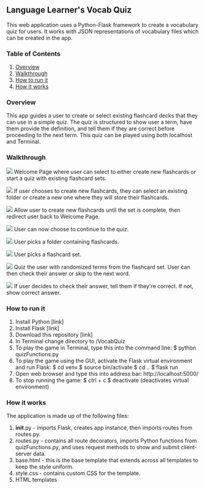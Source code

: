 Language Learner's Vocab Quiz
--------------------------
This web application uses a Python-Flask framework to create a vocabulary quiz for users. It works with JSON representations of vocabulary files which can be created in the app.

### Table of Contents
1. [Overview](#overview)
2. [Walkthrough](#walkthrough)
3. [How to run it](#howtorunit)
4. [How it works](#howitworks)

### Overview <a name="overview"></a>

This app guides a user to create or select existing flashcard decks that they can use in a simple quiz. The quiz is structured to show user a term, have them provide the definition, and tell them if they are correct before proceeding to the next term. This quiz can be played using both localhost and Terminal.

### Walkthrough <a name="walkthrough"></a>

![](/READMEimages/image1.PNG)
Welcome Page where user can select to either create new flashcards or start a quiz with existing flashcard sets.

![](/READMEimages/image2.PNG)
If user chooses to create new flashcards, they can select an existing folder or create a new one where they will store their flashcards.

![](/READMEimages/image3.PNG)
Allow user to create new flashcards until the set is complete, then redirect user back to Welcome Page.

![](/READMEimages/image1.PNG)
User can now choose to continue to the quiz.

![](/READMEimages/image4.PNG)
User picks a folder containing flashcards.

![](/READMEimages/image5.PNG)
User picks a flashcard set.

![](/READMEimages/image6.PNG)
Quiz the user with randomized terms from the flashcard set. User can then check their answer or skip to the next word.

![](/READMEimages/image7.PNG)
If user decides to check their answer, tell them if they're correct. If not, show correct answer.


### How to run it <a name="howtorunit"></a>

1) Install Python [link]
2) Install Flask [link]
3) Download this repository [link]
4) In Terminal change directory to /VocabQuiz
5) To play the game in Terminal, type this into the command line:
   $ python quizFunctions.py
6) To play the game using the GUI, activate the Flask virtual environment and run Flask:
   $ cd venv
   $ source bin/activate
   $ cd ..
   $ flask run
7) Open web browser and type this into address bar: http://localhost:5000/
8) To stop running the game:
   $ ctrl + c
   $ deactivate (deactivates virtual environment)

### How it works <a name="howitworks"></a>

The application is made up of the following files:

1) __init__.py - imports Flask, creates app instance, then imports routes from routes.py.
2) routes.py - contains all route decorators, imports Python functions from quizFunctions.py, and uses request methods to show and submit client-server data.
3) base.html - this is the base template that extends across all templates to keep the style uniform.
4) style.css - contains custom CSS for the template.
5) HTML templates
